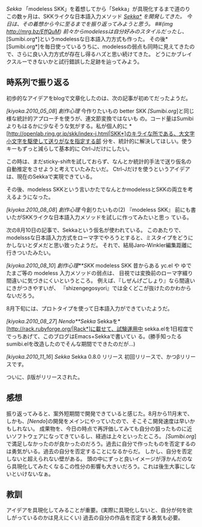 *Sekka* 「modeless SKK」を着想してから「Sekka」が具現化するまで道のり
この数ヶ月は、SKKライクな日本語入力メソッド *[Sekka*](石火) を開発してきた。
今日は、その着想から今に至るまでを振り返ってみようと思う。
 ##(img http://mrg.bz/EffQuM)
前々からmodelessは自分好みのスタイルだったし、*[Sumibi.org*]というmodelessな日本語入力方式も作った。
その後*[Sumibi.org*]を毎日使っているうちに、modelessの弱点も同時に見えてきたので、さらに良い入力方式が存在し得るハズと思い続けてきた。
どうにかブレイクスルーできないかと試行錯誤した足跡を辿ってみよう。

## 時系列で振り返る

初歩的なアイデアをblogで文章化したのは、次の記事が初めてだったようだ。

 *[kiyoka.2010_05_08*] *創作心理* 今作りたいもの
  better SKK
    *[Sumibi.org*]と同じ様な統計的アプローチを使うが、連文節変換ではないも
    の。コード量はSumibiよりもはるかに少なそうな気がする。私が個人的に
    *[http://openlab.ring.gr.jp/skk/index-j.html|SKK*]のキライな所である、大文字小文字を駆使して送りがなを指定する部
    分を、統計的に解決してほしい。使うキーもずっと減らして基本的に
    Ctrl-Jだけにしたい。

この時は、まだsticky-shiftを試しておらず、なんとか統計的手法で送り仮名の自動推定をさせようと考えていたみたいだ。
Ctrl-Jだけを使うというアイデアは、現在のSekkaで実現できている。

その後、modeless SKKという言いかたでなんとかmodelessとSKKの両立を考えるようになった。

 *[kiyoka.2010_08_08*] *創作心理* 今創りたいもの(2) 『modeless SKK』
   前にも書いたがSKKライクな日本語入力メソッドを試しに作ってみたいと思っ
   ている。

次の8月10日の記事で、Sekkaという仮名が使われている。
このあたりで、modelsssな日本語入力方式をローマ字でやろうとすると、ミスタイプをどうにかしないとダメだと思い致ったようだ。
それで、結局Jaro-Winkler編集距離に行きついたみたい。

 *[kiyoka.2010_08_10*] *創作心理**SKK* modeless SKK
   昔からある yc.el や ゆでたまご等の modeless 入力メソッドの弱点は、
   目視では変換前のローマ字綴り間違いに気づきにくいというところ。
   例えば、『しぜんげごしょり』なら間違いにきがつきやすいが、
   『shizengegosyori』では全くどこが抜けたのかわからないだろう。

8月下旬には、プロトタイプを使って日本語入力ができていたようだ。

 *[kiyoka.2010_08_27*] *Nendo**Sekka* Sekkaを*[http://rack.rubyforge.org/|Rack*]に載せて、試験運用中
   sekka.elを1日程度ででっちあげて、このブログはEmacs+Sekkaで書いてい
   る。(勝手知ったるsumibi.elを改造したのでそんな期間でできたのだが…)

 *[kiyoka.2010_11_16*] *Sekka* Sekka 0.8.0 リリース
   初回リリースで、かつβリリースです。

ついに、β版がリリースされた。

## 感想
振り返ってみると、案外短期間で開発できていると感じた。8月から11月末で、しかも、*[Nendo*]の開発をメインにやっていたので、そこそこ開発速度は早いかもしれない。
成果物を、今日の時点で再評価してみても自分の狙ったものに近いソフトウェアになってきているし、経過は上々といったところ。
*[Sumibi.org*]で満足しなかったのが良かったのだろう。過去に自分で作ったものを否定するのは勇気がいる。過去の自分を否定することになるからだ。
しかし、自分を否定しないと超えられない壁がある。
頭の中にずっと良いイメージが浮かんだのなら具現化してみたくなるこの性分の影響も大きいだろう。これは後生大事にしないといけないなぁ。

## 教訓
アイデアを具現化してみることが重要。(実際に具現化しないと、自分が何を欲しがっているのかは見えにくい)
過去の自分の作品を否定する勇気も必要。
